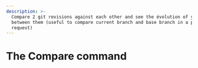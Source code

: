```yaml
---
description: >-
  Compare 2 git revisions against each other and see the évolution of your debt
  between them (useful to compare current branch and base branch in a pull
  request)
---
```


# The Compare command

